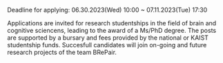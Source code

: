 Deadline for applying: 06.30.2023(Wed) 10:00 ~ 07.11.2023(Tue) 17:30

Applications are invited for research studentships in the field of brain and cognitive sciencens, leading to the award of a Ms/PhD degree.
The posts are supported by a bursary and fees provided by the national or KAIST studentship funds.
Succesfull candidates will join on-going and future research projects of the team BRePair.
